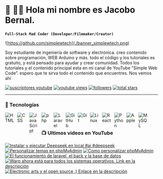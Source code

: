# 🎸 👋🏼 Hola mi nombre es Jacobo Bernal.

**`Full-Stack Mad Coder (Developer/Filmmaker/Creator)`**

![https://github.com/simplewtech](./banner_simplewtech.png)

Soy estudiante de ingeniería de software y electrónica. creo contenido sobre programación, WEB Arduino y más. todo el código y los tutoriales es gratuito, y está pensado para ayudar y crear comunidad. Todos los tutoriales y el contenido principal esta en mi canal de YouTube "Simple Web Code”.
espero que te sirva todo el contenido que encuentres. Nos vemos ahí

<p align="left">
      <a href="https://www.youtube.com/@simplewebcode?sub_confirmation=1">
         <img alt="suscriptores youtube" title="Suscribete a mi canal de YouTube" src="https://custom-icon-badges.demolab.com/youtube/channel/subscribers/UCQsQh4t3TcIMkIVpfaa0MsA?color=%23E05D44&label=SUBSCRIBETE&logo=video&logoColor=white&style=for-the-badge&labelColor=4C585B"/></a>
      <a href="https://www.youtube.com/@simplewebcode">
         <img alt="youtube views" title="YouTube Vistas" src="https://custom-icon-badges.demolab.com/youtube/channel/views/UCQsQh4t3TcIMkIVpfaa0MsA?color=%23E1AD0E&logo=eye&logoColor=white&style=for-the-badge&labelColor=4C585B"/></a>
      <a href="https://github.com/simplewtech?tab=followers">
         <img alt="followers" title="Sigueme en Github" src="https://custom-icon-badges.demolab.com/github/followers/simplewtech?color=236ad3&labelColor=1155ba&style=for-the-badge&logo=person-add&label=SIGUEME&logoColor=white"/></a>
      <a href="https://github.com/simplewtech?tab=repositories&sort=stargazers">
         <img alt="total stars" title="Stars GitHub" src="https://custom-icon-badges.demolab.com/github/stars/simplewtech?color=55960c&style=for-the-badge&labelColor=488207&logo=star"/></a>
</p>

---

### 🧰 Tecnologías

<img align="left" alt="HTML" width="30px" style="padding-right:10px;" src="https://cdn.jsdelivr.net/gh/devicons/devicon/icons/html5/html5-plain.svg" />
<img align="left" alt="CSS" width="30px" style="padding-right:10px;" src="https://cdn.jsdelivr.net/gh/devicons/devicon/icons/css3/css3-plain.svg" />
<img align="left" alt="JavaScript" width="30px" style="padding-right:10px;" src="https://cdn.jsdelivr.net/gh/devicons/devicon/icons/javascript/javascript-plain.svg" />
<img align="left" alt="php" width="30px" style="padding-right:10px;" src="https://cdn.jsdelivr.net/gh/devicons/devicon/icons/php/php-original.svg" />
<img align="left" alt="Laravel" width="30px" style="padding-right:10px;" src="https://cdn.jsdelivr.net/gh/devicons/devicon@latest/icons/laravel/laravel-original.svg" />
<img align="left" alt="GitHub" width="30px" style="padding-right:10px;" src="https://user-images.githubusercontent.com/3369400/139447912-e0f43f33-6d9f-45f8-be46-2df5bbc91289.png" />
<img align="left" alt="Git" width="30px" style="padding-right:10px;" src="https://cdn.jsdelivr.net/gh/devicons/devicon@latest/icons/git/git-plain.svg" />
<img align="left" alt="Linux" width="30px" style="padding-right:10px;" src="https://cdn.jsdelivr.net/gh/devicons/devicon/icons/linux/linux-original.svg" />
<img align="left" alt="React" width="30px" style="padding-right:10px;" src="https://cdn.jsdelivr.net/gh/devicons/devicon/icons/react/react-original.svg" />
<img align="left" alt="Python" width="30px" style="padding-right:10px;" src="https://cdn.jsdelivr.net/gh/devicons/devicon/icons/python/python-plain.svg" />
<img align="left" alt="Apple" width="30px" style="padding-right:10px;" src="https://cdn.jsdelivr.net/gh/devicons/devicon@latest/icons/apple/apple-original.svg" />
<img align="left" alt="MySQL" width="30px" style="padding-right:10px;" src="https://cdn.jsdelivr.net/gh/devicons/devicon/icons/mysql/mysql-original.svg" />
<br />

#

### 📺 Ultimos videos en YouTube

<!-- BEGIN YOUTUBE-CARDS -->

[![Instalar y ejecutar Deepseek en local #ai #deepseek](https://ytcards.demolab.com/?id=XpuvERMCOnk&title=Instalar+y+ejecutar+Deepseek+en+local+%23ai+%23deepseek&lang=en&timestamp=1747665999&background_color=%230d1117&title_color=%23ffffff&stats_color=%23dedede&max_title_lines=1&width=250&border_radius=5 "Instalar y ejecutar Deepseek en local #ai #deepseek")](https://www.youtube.com/shorts/XpuvERMCOnk)
[![Personalizar temas en phpMyAdmin](https://ytcards.demolab.com/?id=O_3vo0RfwHw&title=Personalizar+temas+en+phpMyAdmin&lang=en&timestamp=1747537343&background_color=%230d1117&title_color=%23ffffff&stats_color=%23dedede&max_title_lines=1&width=250&border_radius=5 "Personalizar temas en phpMyAdmin")](https://www.youtube.com/shorts/O_3vo0RfwHw)
[![Como personalizar phpMyAdmin](https://ytcards.demolab.com/?id=PSwwllJe-gM&title=Como+personalizar+phpMyAdmin&lang=en&timestamp=1747522218&background_color=%230d1117&title_color=%23ffffff&stats_color=%23dedede&max_title_lines=1&width=250&border_radius=5 "Como personalizar phpMyAdmin")](https://www.youtube.com/watch?v=PSwwllJe-gM)
[![El funcionamiento de laravel, el back y la base de datos](https://ytcards.demolab.com/?id=zZ-5i6cx7gU&title=El+funcionamiento+de+laravel%2C+el+back+y+la+base+de+datos&lang=en&timestamp=1746465866&background_color=%230d1117&title_color=%23ffffff&stats_color=%23dedede&max_title_lines=1&width=250&border_radius=5 "El funcionamiento de laravel, el back y la base de datos")](https://www.youtube.com/shorts/zZ-5i6cx7gU)
[![Warp ahora está para todos los sistemas operativos. Link en la descripción](https://ytcards.demolab.com/?id=KBTVEMBrLsI&title=Warp+ahora+est%C3%A1+para+todos+los+sistemas+operativos.+Link+en+la+descripci%C3%B3n&lang=en&timestamp=1745971049&background_color=%230d1117&title_color=%23ffffff&stats_color=%23dedede&max_title_lines=1&width=250&border_radius=5 "Warp ahora está para todos los sistemas operativos. Link en la descripción")](https://www.youtube.com/shorts/KBTVEMBrLsI)
[![Electronic arts y el open source :) Enlace en la descripción](https://ytcards.demolab.com/?id=4NBQKzRwqBU&title=Electronic+arts+y+el+open+source+%3A%29+Enlace+en+la+descripci%C3%B3n&lang=en&timestamp=1745970500&background_color=%230d1117&title_color=%23ffffff&stats_color=%23dedede&max_title_lines=1&width=250&border_radius=5 "Electronic arts y el open source :) Enlace en la descripción")](https://www.youtube.com/shorts/4NBQKzRwqBU)

<!-- END YOUTUBE-CARDS -->

#
